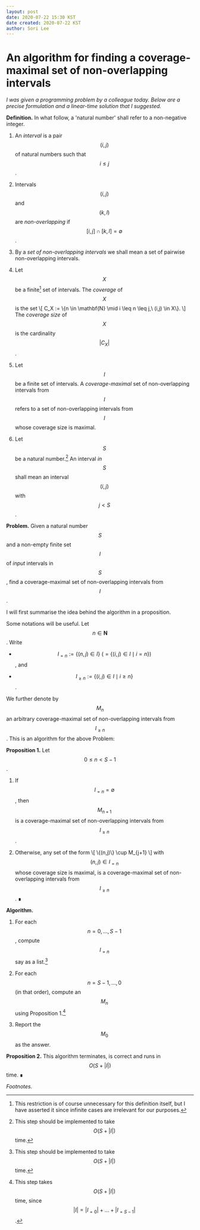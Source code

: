 ```yaml
---
layout: post
date: 2020-07-22 15:30 KST
date created: 2020-07-22 KST
author: Sori Lee
---
```


# An algorithm for finding a coverage-maximal set of non-overlapping intervals

*I was given a programming problem by a colleague today. Below are a precise formulation and a linear-time solution that I suggested.*

**Definition.** In what follow, a 'natural number' shall refer to a non-negative integer.

1. An *interval* is a pair $$(i,j)$$ of natural numbers such that $$i \leq j$$.

2. Intervals $$(i,j)$$ and $$(k,l)$$ are *non-overlapping* if $$[i,j] \cap [k,l] = \emptyset$$.

3. By a *set of non-overlapping intervals* we shall mean a set of pairwise non-overlapping intervals.

4. Let $$X$$ be a finite[^1] set of intervals. The *coverage* of $$X$$ is the set
\\[
C_X := \\{n \in \mathbf{N} \mid i \leq n \leq j,\ (i,j) \in X\\}.
\\]
The *coverage size* of $$X$$ is the cardinality $$\lvert C_X \rvert$$.

5. Let $$I$$ be a finite set of intervals. A *coverage-maximal* set of non-overlapping intervals from $$I$$ refers to a set of non-overlapping intervals from $$I$$ whose coverage size is maximal.

6. Let $$S$$ be a natural number.[^2]
An interval *in* $$S$$ shall mean an interval $$(i,j)$$ with $$j < S$$.

[^1]: This restriction is of course unnecessary for this definition itself, but I have asserted it since infinite cases are irrelevant for our purposes.

**Problem.** Given a natural number $$S$$ and a non-empty finite set $$I$$ of *input* intervals in $$S$$, find a coverage-maximal set of non-overlapping intervals from $$I$$.

I will first summarise the idea behind the algorithm in a proposition.

Some notations will be useful.
Let $$n \in \mathbf{N}$$.
Write

- $$I_{=n} := \{(n,j) \in I\}\ (= \{(i,j) \in I \mid i = n\})$$, and

- $$I_{\geq n} := \{(i,j) \in I \mid i \geq n\}$$.

We further denote by $$M_n$$ an arbitrary coverage-maximal set of non-overlapping intervals from $$I_{\geq n}$$. This is an algorithm for the above Problem:

<!--
Now the idea behind the algorithm to be presented is summarised in:
-->

<!--
**Proposition.**
Let $$0 \leq n < S-1$$.
Write
\\[
(n,m) = \mathop{argmax}_{(n,j) \in I_{=n}} |C_{\\{(n,j)\\} \cup M_{j+1}}|.
\\]
Then $$\{(n,m)\} \cup M_{j+1}$$ is a coverage-maximal set of non-overlapping intervals from $$I_{\geq n}$$.
-->

**Proposition 1.** Let $$0 \leq n < S-1$$.

1. If $$I_{=n} = \emptyset$$, then $$M_{n+1}$$ is a coverage-maximal set of non-overlapping intervals from $$I_{\geq n}$$.

2. Otherwise, any set of the form
\\[
\\{(n,j)\\} \cup M_{j+1}
\\]
with $$(n,j) \in I_{=n}$$ whose coverage size is maximal, is a coverage-maximal set of non-overlapping intervals from $$I_{\geq n}$$. ∎

**Algorithm.**

1. For each $$n = 0, \ldots, S-1$$, compute $$I_{=n}$$ say as a list.[^2]

2. For each $$n = S-1, \ldots, 0$$ (in that order), compute an $$M_n$$ using Proposition 1.[^3]

3. Report the $$M_0$$ as the answer.

[^2]: This step should be implemented to take $$O(S + \lvert I \rvert)$$ time.

[^3]: This step takes $$O(S + \lvert I \rvert)$$ time, since $$\lvert I \rvert = \lvert I_{=0} \rvert + \ldots + \lvert I_{=S-1} \rvert$$.

**Proposition 2.** This algorithm terminates, is correct and runs in $$O(S + \lvert I \rvert)$$ time. ∎

<!--
*Acknowledgement.* 
-->

*Footnotes.*

